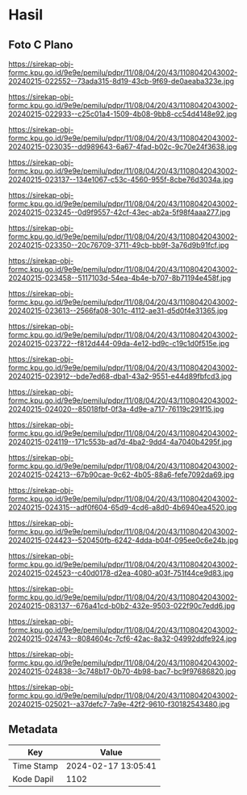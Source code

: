 # Hasil

## Foto C Plano

https://sirekap-obj-formc.kpu.go.id/9e9e/pemilu/pdpr/11/08/04/20/43/1108042043002-20240215-022552--73ada315-8d19-43cb-9f69-de0aeaba323e.jpg

https://sirekap-obj-formc.kpu.go.id/9e9e/pemilu/pdpr/11/08/04/20/43/1108042043002-20240215-022933--c25c01a4-1509-4b08-9bb8-cc54d4148e92.jpg

https://sirekap-obj-formc.kpu.go.id/9e9e/pemilu/pdpr/11/08/04/20/43/1108042043002-20240215-023035--dd989643-6a67-4fad-b02c-9c70e24f3638.jpg

https://sirekap-obj-formc.kpu.go.id/9e9e/pemilu/pdpr/11/08/04/20/43/1108042043002-20240215-023137--134e1067-c53c-4560-955f-8cbe76d3034a.jpg

https://sirekap-obj-formc.kpu.go.id/9e9e/pemilu/pdpr/11/08/04/20/43/1108042043002-20240215-023245--0d9f9557-42cf-43ec-ab2a-5f98f4aaa277.jpg

https://sirekap-obj-formc.kpu.go.id/9e9e/pemilu/pdpr/11/08/04/20/43/1108042043002-20240215-023350--20c76709-3711-49cb-bb9f-3a76d9b91fcf.jpg

https://sirekap-obj-formc.kpu.go.id/9e9e/pemilu/pdpr/11/08/04/20/43/1108042043002-20240215-023458--5117103d-54ea-4b4e-b707-8b71194e458f.jpg

https://sirekap-obj-formc.kpu.go.id/9e9e/pemilu/pdpr/11/08/04/20/43/1108042043002-20240215-023613--2566fa08-301c-4112-ae31-d5d0f4e31365.jpg

https://sirekap-obj-formc.kpu.go.id/9e9e/pemilu/pdpr/11/08/04/20/43/1108042043002-20240215-023722--f812d444-09da-4e12-bd9c-c19c1d0f515e.jpg

https://sirekap-obj-formc.kpu.go.id/9e9e/pemilu/pdpr/11/08/04/20/43/1108042043002-20240215-023912--bde7ed68-dba1-43a2-9551-e44d89fbfcd3.jpg

https://sirekap-obj-formc.kpu.go.id/9e9e/pemilu/pdpr/11/08/04/20/43/1108042043002-20240215-024020--85018fbf-0f3a-4d9e-a717-76119c291f15.jpg

https://sirekap-obj-formc.kpu.go.id/9e9e/pemilu/pdpr/11/08/04/20/43/1108042043002-20240215-024119--171c553b-ad7d-4ba2-9dd4-4a7040b4295f.jpg

https://sirekap-obj-formc.kpu.go.id/9e9e/pemilu/pdpr/11/08/04/20/43/1108042043002-20240215-024213--67b90cae-9c62-4b05-88a6-fefe7092da69.jpg

https://sirekap-obj-formc.kpu.go.id/9e9e/pemilu/pdpr/11/08/04/20/43/1108042043002-20240215-024315--adf0f604-65d9-4cd6-a8d0-4b6940ea4520.jpg

https://sirekap-obj-formc.kpu.go.id/9e9e/pemilu/pdpr/11/08/04/20/43/1108042043002-20240215-024423--520450fb-6242-4dda-b04f-095ee0c6e24b.jpg

https://sirekap-obj-formc.kpu.go.id/9e9e/pemilu/pdpr/11/08/04/20/43/1108042043002-20240215-024523--c40d0178-d2ea-4080-a03f-751f44ce9d83.jpg

https://sirekap-obj-formc.kpu.go.id/9e9e/pemilu/pdpr/11/08/04/20/43/1108042043002-20240215-083137--676a41cd-b0b2-432e-9503-022f90c7edd6.jpg

https://sirekap-obj-formc.kpu.go.id/9e9e/pemilu/pdpr/11/08/04/20/43/1108042043002-20240215-024743--8084604c-7cf6-42ac-8a32-04992ddfe924.jpg

https://sirekap-obj-formc.kpu.go.id/9e9e/pemilu/pdpr/11/08/04/20/43/1108042043002-20240215-024838--3c748b17-0b70-4b98-bac7-bc9f97686820.jpg

https://sirekap-obj-formc.kpu.go.id/9e9e/pemilu/pdpr/11/08/04/20/43/1108042043002-20240215-025021--a37defc7-7a9e-42f2-9610-f30182543480.jpg


## Metadata

| Key        | Value               |
| ---------- | ------------------- |
| Time Stamp | 2024-02-17 13:05:41 |
| Kode Dapil | 1102                |



